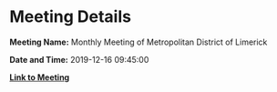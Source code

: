 # Meeting Details

**Meeting Name:** Monthly Meeting of Metropolitan District of Limerick

**Date and Time:** 2019-12-16 09:45:00

**[Link to Meeting](https://www.limerick.ie/council/whats-on/monthly-meeting-metropolitan-district-limerick-57)**
